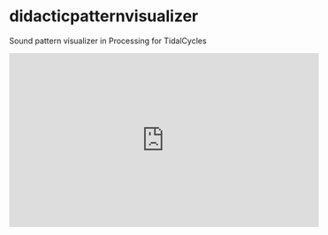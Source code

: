 # didacticpatternvisualizer
Sound pattern visualizer in Processing for TidalCycles

<iframe width="560" height="315" src="https://www.youtube.com/embed/oyO9hwsSlv0" frameborder="0" allow="accelerometer; autoplay; clipboard-write; encrypted-media; gyroscope; picture-in-picture" allowfullscreen></iframe>
